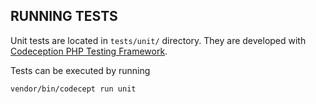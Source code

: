 RUNNING TESTS
-------------------

Unit tests are located in `tests/unit/` directory. They are developed with [Codeception PHP Testing Framework](http://codeception.com/).

Tests can be executed by running

```
vendor/bin/codecept run unit
```

